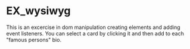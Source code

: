 # EX_wysiwyg
This is an excercise in dom manipulation creating elements and adding event listeners. You can select a card by clicking it and then add to each "famous persons" bio. 
